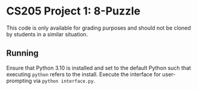 # CS205 Project 1: 8-Puzzle

This code is only available for grading purposes and should not be cloned by students in a similar situation.

## Running

Ensure that Python 3.10 is installed and set to the default Python such that executing `python` refers to the install.
Execute the interface for user-prompting via `python interface.py`. 